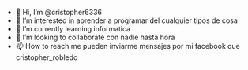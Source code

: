 - 👋 Hi, I’m @cristopher6336
- 👀 I’m interested in  aprender a programar del cualquier tipos de cosa
- 🌱 I’m currently learning  informatica
- 💞️ I’m looking to collaborate con nadie hasta hora
- 📫 How to reach me  pueden  inviarme mensajes por mi facebook que cristopher_robledo

<!---
cristopher6336/cristopher6336 is a ✨ special ✨ repository because its `README.md` (this file) appears on your GitHub profile.
You can click the Preview link to take a look at your changes.
--->
